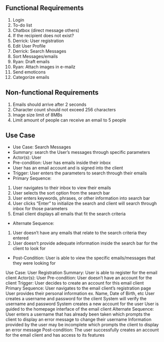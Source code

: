 

## Functional Requirements
1. Login
2. To-do list
3. Chatbox (direct message others)
4. If the recipient does not exist?
5. Derrick: User registration
6. Edit User Profile
7. Derrick: Search Messages 
8. Sort Messages/emails
9. Ryan: Draft emails
10. Ryan: Attach images in e-mailz
11. Send emoticons
12. Categorize emails

## Non-functional Requirements
1. Emails should arrive after 2 seconds
2. Character count should not exceed 256 characters
3. Image size limit of 8MBs
4. Limit amount of people can receive an email to 5 people


## Use Case

- Use Case: Search Messages
- Summary: search the User’s messages through specific parameters
- Actor(s): User
- Pre-condition: User has emails inside their inbox 
- User has an email account and is signed into the client 
- Trigger: User enters the parameters to search through their emails
- Primary Sequence: 
1. User navigates to their inbox to view their emails
2. User selects the sort option from the search bar 
3. User enters keywords, phrases, or other information into search bar
4. User clicks “Enter” to initialize the search and client will search through inbox for those parameters
5. Email client displays all emails that fit the search criteria 
- Alternate Sequence:
1. User doesn’t have any emails that relate to the search criteria they entered
2. User doesn’t provide adequate information inside the search bar for the client to look for
- Post-Condition: User is able to view the specific emails/messages that they were looking for


Use Case: User Registration 
Summary: User is able to register for the email client
Actor(s): User
Pre-condition: User doesn’t have an account for the client
Trigger: User decides to create an account for this email client
Primary Sequence: 
User navigates to the email client’s registration page
User provides their personal information ex. Name, Date of Birth, etc
User creates a username and password for the client
System will verify the username and password 
System creates a new account for the user 
User is guided to the homepage interface of the email client
Alternate Sequence: User enters a username that has already been taken which prompts the client to display an error message to change their username 
Information provided by the user may be incomplete which prompts the client to display an error message
Post-condition: The user successfully creates an account for the email client and has access to its features 




